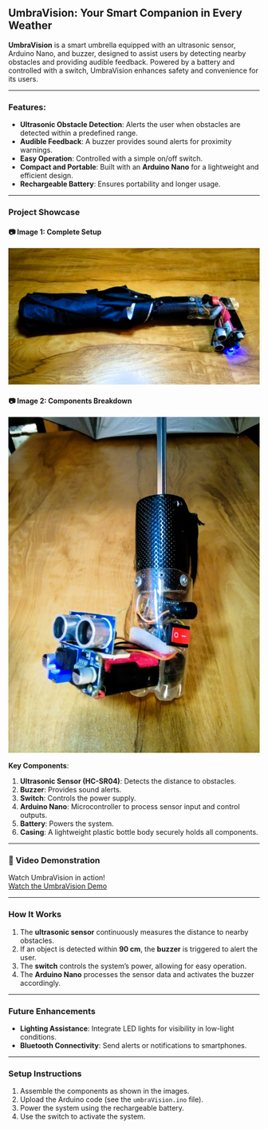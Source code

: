 ## UmbraVision: Your Smart Companion in Every Weather

**UmbraVision** is a smart umbrella equipped with an ultrasonic sensor, Arduino Nano, and buzzer, designed to assist users by detecting nearby obstacles and providing audible feedback. Powered by a battery and controlled with a switch, UmbraVision enhances safety and convenience for its users.

---

### Features:
- **Ultrasonic Obstacle Detection**: Alerts the user when obstacles are detected within a predefined range.
- **Audible Feedback**: A buzzer provides sound alerts for proximity warnings.
- **Easy Operation**: Controlled with a simple on/off switch.
- **Compact and Portable**: Built with an **Arduino Nano** for a lightweight and efficient design.
- **Rechargeable Battery**: Ensures portability and longer usage.

---

### Project Showcase

#### 📷 Image 1: Complete Setup  
![UmbraVision Complete Setup](assets/img1.png)  

#### 📷 Image 2: Components Breakdown  
![UmbraVision Components](assets/img2.jpg)  

**Key Components**:  
1. **Ultrasonic Sensor (HC-SR04)**: Detects the distance to obstacles.  
2. **Buzzer**: Provides sound alerts.  
3. **Switch**: Controls the power supply.  
4. **Arduino Nano**: Microcontroller to process sensor input and control outputs.  
5. **Battery**: Powers the system.  
6. **Casing**: A lightweight plastic bottle body securely holds all components.  

---

### 🎥 Video Demonstration  
Watch UmbraVision in action!  
[Watch the UmbraVision Demo](https://drive.google.com/file/d/1tyH59ZVvvFghCpP9XA0O2-R3jTXIw7dc/view?usp=sharing)

---

### How It Works  
1. The **ultrasonic sensor** continuously measures the distance to nearby obstacles.  
2. If an object is detected within **90 cm**, the **buzzer** is triggered to alert the user.  
3. The **switch** controls the system’s power, allowing for easy operation.  
4. The **Arduino Nano** processes the sensor data and activates the buzzer accordingly.  

---

### Future Enhancements  
- **Lighting Assistance**: Integrate LED lights for visibility in low-light conditions.  
- **Bluetooth Connectivity**: Send alerts or notifications to smartphones.  

---

### Setup Instructions  
1. Assemble the components as shown in the images.  
2. Upload the Arduino code (see the `umbraVision.ino` file).  
3. Power the system using the rechargeable battery.  
4. Use the switch to activate the system.  